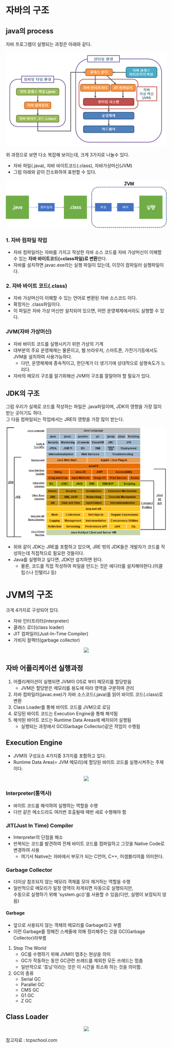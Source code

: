 # 자바의 구조
## java의 process 
자바 프로그램이 실행되는 과정은 아래와 같다.
<p align =center><img src="../../images/4.ProgrammingLanguge/1.Java/2-1.JavaProcess.png"></p>
 
위 과정으로 보면 다소  복잡해 보이는데,  크게 3가지로 나눌수 있다. 
- 자바 파일(.java), 자바 바이트코드(.class), 자바가상머신(JVM)
- 그럼 아래와 같이 간소화하여 표현할 수 있다.

<p align =center><img src="../../images/4.ProgrammingLanguge/1.Java/2-2.JavaSimpleProcess.png" ></p>

### 1. 자바 컴파일 작업
- 자바 컴파일러는 자바를 가지고 작성한 자바 소스 코드를 자바 가상머신이 이해할 수 있는 **자바 바이트코드(=class파일)로 변환**한다.
- 자바를 설치하면 javac.exe라는 실행 파일이 있는데, 이것이 컴파일러 실행파일이다.


### 2. 자바 바이트 코드(.class)
- 자바 가상머신이 이해할 수 있는 언어로 변환된 자바 소스코드 이다.
- 확장자는 .class파일이다.
- 이 파일은 자바 가상 머신만 설치되어 있으면, 어떤 운영체제에서라도 실행할 수 있다. 

### JVM(자바 가상머신)
-  자바 바이트 코드를 실행시키기 위한 가상의 기계
-  대부분의 주요 운영체제는 물론이고, 웹 브라우저, 스마트폰, 가전기기등에서도 JVM을 설치하여 사용가능하다. 
   - 다만, 운영체제에 종속적이고, 한단계가 더 생기기에 상대적으로 실행속도가 느리다.
- 자바의 메모리 구조를 알기위해선 JVM의 구조를 잘알아야 할 필요가 있다. 


## JDK의 구조 
그럼 우리가 실제로 코드를 작성하는 파일은 .java파일이며, JDK의 영향을 가장 많이 받는 곳이기도 하다.   
그 다음 컴파일되는 작업에서는 JRE의 영향을 가장 많이 받는다. 

<p align =center><img src="../../images/4.ProgrammingLanguge/1.Java/2-3.JDKstructure.png"></p>

- 위와 같이 JDK는 JRE를 포함하고 있으며, JRE 밖의 JDK들은 개발자가 코드를 작성하는데 직접적으로 필요한 것들이다.
- Java를 실행하고 싶다면, JDK만 설치하면 된다.
  - 물론, 코드를 직접 작성하여 파일을 만드는 것은 에디터를 설치해야한다.(이클립스나 인텔리J 등)


# JVM의 구조
크게 4가지로 구성되어 있다. 
 - 자바 인터프리터(interpreter)
 - 클래스 로더(class loader)
 - JIT 컴파일러(Just-In-Time Compiler)
 - 가비지 컬렉터(garbage collector)

<p align =center><img src="../../images/4.ProgrammingLanguge/1.Java/2-4.JVMstructure.png"></p>

## 자바 어플리케이션 실행과정 
1. 어플리케이션이 실행되면 JVM이 OS로 부터 메모리를 할당받음
    - JVM은 할당받은 메모리를 용도에 따라 영역을 구분하여 관리
2. 자바 컴파일러(javac.exe)가 자바 소스코드(.java)를 읽어 바이트 코드(.class)로 변환
3. Class Loader를 통해 바이트 코드를 JVM으로 로딩 
4. 로딩된 바이트 코드는 Execution Engine을 통해 해석됨
5. 해석된 바이트 코드는 Runtime Data Areas에 배치되어 실행됨
    - 실행되는 과정에서 GC(Garbage Collector)같은 작업이 수행됨


## Execution Engine
 - JVM의 구성요소 4가지중 3가지를 포함하고 있다.   
 - Runtime Data Area(= JVM 메모리)에 할당된 바이트 코드를 실행시켜주는 주체이다.
<p align =center><img src="../../images/4.ProgrammingLanguge/1.Java/2-5.ExecutionEngineStructure.png"></p>

### Interpreter(통역사)
 - 바이트 코드를 해석하여 실행하는 역할을 수행
 - 다만 같은 메소드라도 여러번 호출될때 매번 새로 수행해야 함

### JIT(Just In Time) Compiler
 - Interpreter의 단점을 해소
 - 반복되는 코드를 발견하여 전체 바이트 코드를 컴파일하고 그것을 Native Code로 변경하여 사용
    - 여기서 Native는 자바에서 부모가 되는 C언어, C++, 어셈블리어를 의미한다. 
### Garbage Collector 
- 더이상 참조되지 않는 메모리 객체를 모아 제거하는 역할을 수행
- 일반적으로 메모리가 일정 영역이 차게되면 자동으로 실행되지만,    
   수동으로 실행하기 위해 'system.gc()'를 사용할 수 있음(다만, 실행이 보장되지 않음)

#### Garbage
 - 앞으로 사용되지 않는 객체의 메모리를 Garbage라고 부름
 - 이런 Garbage를 정해진 스케줄에 의해 정리해주는 것을 GC(Garbage Collector)라부름
1. Stop The World 
   - GC를 수행하기 위해 JVM이 멈추는 현상을 의미
   - GC가 작동하는 동안 GC관련 쓰레드를 제외한 모든 쓰레드는 멈춤
   - 일반적으로 '튜닝'이라는 것은 이 시간을 최소화 하는 것을 의미함.
2. GC의 종류
   - Serial GC
   - Parallel GC
   - CMS GC
   - G1 GC
   - Z GC

## Class Loader
<p align =center><img src="../../images/4.ProgrammingLanguge/1.Java/2-6.ClassLoaderStructure.png"></p>



참고자료 : tcpschool.com

